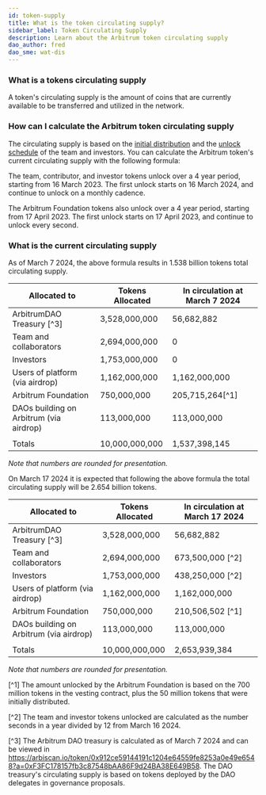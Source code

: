 ```yaml
---
id: token-supply
title: What is the token circulating supply?
sidebar_label: Token Circulating Supply
description: Learn about the Arbitrum token circulating supply
dao_author: fred
dao_sme: wat-dis
---
```


### What is a tokens circulating supply

A token's circulating supply is the amount of coins that are currently available to be transferred and utilized in the network. 

### How can I calculate the Arbitrum token circulating supply

The circulating supply is based on the [initial distribution](airdrop-eligibility-distribution#distribution-post-aips-11-and-12) and the [unlock schedule](airdrop-eligibility-distribution#vesting-and-lockup-details) of the team and investors.
You can calculate the Arbitrum token's current circulating supply with the following formula:

The team, contributor, and investor tokens unlock over a 4 year period, starting from 16 March 2023.
The first unlock starts on 16 March 2024, and continue to unlock on a monthly cadence.

The Arbitrum Foundation tokens also unlock over a 4 year period, starting from 17 April 2023.
The first unlock starts on 17 April 2023, and continue to unlock every second.


### What is the current circulating supply

As of March 7 2024, the above formula results in 1.538 billion tokens total circulating supply.

| Allocated to              | Tokens Allocated | In circulation at March 7 2024|
| ------------------------- | ---------------- | -------------- |
| ArbitrumDAO Treasury [^3]      | 3,528,000,000 | 56,682,882 |
| Team and collaborators    | 2,694,000,000 | 0 |
| Investors                 | 1,753,000,000 | 0 |
| Users of platform (via airdrop)    | 1,162,000,000 | 1,162,000,000 |
| Arbitrum Foundation                | 750,000,000   | 205,715,264[^1] |
| DAOs building on Arbitrum (via airdrop) | 113,000,000   | 113,000,000 |
|                           |                  |                 |
| Totals                    | 10,000,000,000 | 1,537,398,145 |

_Note that numbers are rounded for presentation._



On March 17 2024 it is expected that following the above formula the total circulating supply will be 2.654 billion tokens.

| Allocated to              | Tokens Allocated | In circulation at March 17 2024 |
| ------------------------- | ---------------- | -------------- |
| ArbitrumDAO Treasury [^3]      | 3,528,000,000 | 56,682,882  |
| Team and collaborators    | 2,694,000,000 | 673,500,000 [^2] |
| Investors                 | 1,753,000,000 | 438,250,000 [^2] |
| Users of platform (via airdrop)        | 1,162,000,000 | 1,162,000,000 |
| Arbitrum Foundation                | 750,000,000   | 210,506,502 [^1]  |
| DAOs building on Arbitrum (via airdrop) | 113,000,000   | 113,000,000  |
|                           |                  |                 |
| Totals                    | 10,000,000,000 | 2,653,939,384 |


_Note that numbers are rounded for presentation._

[^1] The amount unlocked by the Arbitrum Foundation is based on the 700 million tokens in the vesting contract, plus the 50 million tokens that were initially distributed.

[^2] The team and investor tokens unlocked are calculated as the number seconds in a year divided by 12 from March 16 2024.

[^3] The Arbitrum DAO treasury is calculated as of March 7 2024 and can be viewed in https://arbiscan.io/token/0x912ce59144191c1204e64559fe8253a0e49e6548?a=0xF3FC178157fb3c87548bAA86F9d24BA38E649B58. The DAO treasury's circulating supply is based on tokens deployed by the DAO delegates in governance proposals.


